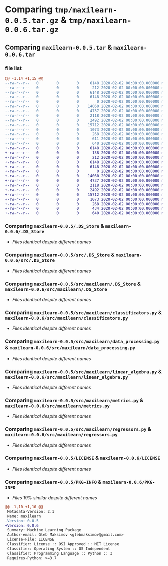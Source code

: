 # Comparing `tmp/maxilearn-0.0.5.tar.gz` & `tmp/maxilearn-0.0.6.tar.gz`

## Comparing `maxilearn-0.0.5.tar` & `maxilearn-0.0.6.tar`

### file list

```diff
@@ -1,14 +1,15 @@
--rw-r--r--   0        0        0     6148 2020-02-02 00:00:00.000000 maxilearn-0.0.5/.DS_Store
--rw-r--r--   0        0        0      212 2020-02-02 00:00:00.000000 maxilearn-0.0.5/update.txt
--rw-r--r--   0        0        0     6148 2020-02-02 00:00:00.000000 maxilearn-0.0.5/src/.DS_Store
--rw-r--r--   0        0        0     6148 2020-02-02 00:00:00.000000 maxilearn-0.0.5/src/maxilearn/.DS_Store
--rw-r--r--   0        0        0        0 2020-02-02 00:00:00.000000 maxilearn-0.0.5/src/maxilearn/__init__.py
--rw-r--r--   0        0        0    14060 2020-02-02 00:00:00.000000 maxilearn-0.0.5/src/maxilearn/classificators.py
--rw-r--r--   0        0        0     4737 2020-02-02 00:00:00.000000 maxilearn-0.0.5/src/maxilearn/data_processing.py
--rw-r--r--   0        0        0     2118 2020-02-02 00:00:00.000000 maxilearn-0.0.5/src/maxilearn/linear_algebra.py
--rw-r--r--   0        0        0     2492 2020-02-02 00:00:00.000000 maxilearn-0.0.5/src/maxilearn/metrics.py
--rw-r--r--   0        0        0    15712 2020-02-02 00:00:00.000000 maxilearn-0.0.5/src/maxilearn/regressors.py
--rw-r--r--   0        0        0     1073 2020-02-02 00:00:00.000000 maxilearn-0.0.5/LICENSE
--rw-r--r--   0        0        0      268 2020-02-02 00:00:00.000000 maxilearn-0.0.5/README.md
--rw-r--r--   0        0        0      611 2020-02-02 00:00:00.000000 maxilearn-0.0.5/pyproject.toml
--rw-r--r--   0        0        0      640 2020-02-02 00:00:00.000000 maxilearn-0.0.5/PKG-INFO
+-rw-r--r--   0        0        0     6148 2020-02-02 00:00:00.000000 maxilearn-0.0.6/.DS_Store
+-rw-r--r--   0        0        0      138 2020-02-02 00:00:00.000000 maxilearn-0.0.6/setup.cfg
+-rw-r--r--   0        0        0      212 2020-02-02 00:00:00.000000 maxilearn-0.0.6/update.txt
+-rw-r--r--   0        0        0     6148 2020-02-02 00:00:00.000000 maxilearn-0.0.6/src/.DS_Store
+-rw-r--r--   0        0        0     6148 2020-02-02 00:00:00.000000 maxilearn-0.0.6/src/maxilearn/.DS_Store
+-rw-r--r--   0        0        0        0 2020-02-02 00:00:00.000000 maxilearn-0.0.6/src/maxilearn/__init__.py
+-rw-r--r--   0        0        0    14060 2020-02-02 00:00:00.000000 maxilearn-0.0.6/src/maxilearn/classificators.py
+-rw-r--r--   0        0        0     4737 2020-02-02 00:00:00.000000 maxilearn-0.0.6/src/maxilearn/data_processing.py
+-rw-r--r--   0        0        0     2118 2020-02-02 00:00:00.000000 maxilearn-0.0.6/src/maxilearn/linear_algebra.py
+-rw-r--r--   0        0        0     2492 2020-02-02 00:00:00.000000 maxilearn-0.0.6/src/maxilearn/metrics.py
+-rw-r--r--   0        0        0    15712 2020-02-02 00:00:00.000000 maxilearn-0.0.6/src/maxilearn/regressors.py
+-rw-r--r--   0        0        0     1073 2020-02-02 00:00:00.000000 maxilearn-0.0.6/LICENSE
+-rw-r--r--   0        0        0      268 2020-02-02 00:00:00.000000 maxilearn-0.0.6/README.md
+-rw-r--r--   0        0        0      434 2020-02-02 00:00:00.000000 maxilearn-0.0.6/pyproject.toml
+-rw-r--r--   0        0        0      640 2020-02-02 00:00:00.000000 maxilearn-0.0.6/PKG-INFO
```

### Comparing `maxilearn-0.0.5/.DS_Store` & `maxilearn-0.0.6/.DS_Store`

 * *Files identical despite different names*

### Comparing `maxilearn-0.0.5/src/.DS_Store` & `maxilearn-0.0.6/src/.DS_Store`

 * *Files identical despite different names*

### Comparing `maxilearn-0.0.5/src/maxilearn/.DS_Store` & `maxilearn-0.0.6/src/maxilearn/.DS_Store`

 * *Files identical despite different names*

### Comparing `maxilearn-0.0.5/src/maxilearn/classificators.py` & `maxilearn-0.0.6/src/maxilearn/classificators.py`

 * *Files identical despite different names*

### Comparing `maxilearn-0.0.5/src/maxilearn/data_processing.py` & `maxilearn-0.0.6/src/maxilearn/data_processing.py`

 * *Files identical despite different names*

### Comparing `maxilearn-0.0.5/src/maxilearn/linear_algebra.py` & `maxilearn-0.0.6/src/maxilearn/linear_algebra.py`

 * *Files identical despite different names*

### Comparing `maxilearn-0.0.5/src/maxilearn/metrics.py` & `maxilearn-0.0.6/src/maxilearn/metrics.py`

 * *Files identical despite different names*

### Comparing `maxilearn-0.0.5/src/maxilearn/regressors.py` & `maxilearn-0.0.6/src/maxilearn/regressors.py`

 * *Files identical despite different names*

### Comparing `maxilearn-0.0.5/LICENSE` & `maxilearn-0.0.6/LICENSE`

 * *Files identical despite different names*

### Comparing `maxilearn-0.0.5/PKG-INFO` & `maxilearn-0.0.6/PKG-INFO`

 * *Files 19% similar despite different names*

```diff
@@ -1,10 +1,10 @@
 Metadata-Version: 2.1
 Name: maxilearn
-Version: 0.0.5
+Version: 0.0.6
 Summary: Machine Learning Package
 Author-email: Gleb Maksimov <glebmaksimov@gmail.com>
 License-File: LICENSE
 Classifier: License :: OSI Approved :: MIT License
 Classifier: Operating System :: OS Independent
 Classifier: Programming Language :: Python :: 3
 Requires-Python: >=3.7
```

